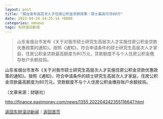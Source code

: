 ```yaml
---
layout: post
title: "烟台发布高层次人才住房公积金贷款政策：硕士最高可贷80万"
date: 2022-04-24 14:25:14 +0800
categories: emnews
tags: 东财滚动新闻
---
```

> 山东省烟台市发布《关于对我市硕士研究生高层次人才实施住房公积金贷款优惠政策的通知》。按照《通知》，符合申请条件的硕士研究生高层次人才家庭，住房公积金贷款最高额度为80万元，贷款额度不与个人住房公积金缴存账户余额挂钩。

<p>山东省烟台市发布《关于对我市硕士研究生高层次人才实施住房公积金贷款优惠政策的通知》。按照《通知》，符合申请条件的硕士研究生高层次人才家庭，住房公积金贷款最高额度为80万元，贷款额度不与个人住房公积金缴存账户余额挂钩。</p><p class="em_media">（文章来源：财联社）</p>

<http://finance.eastmoney.com/news/1355,202204242355116647.html>

[返回东财滚动新闻](//finews.withounder.com/emnews/)｜[返回首页](//finews.withounder.com/)